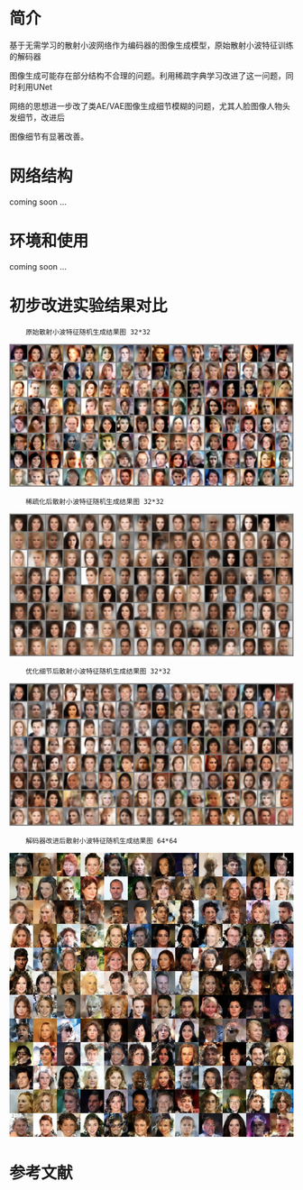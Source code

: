 # 简介

基于无需学习的散射小波网络作为编码器的图像生成模型，原始散射小波特征训练的解码器

图像生成可能存在部分结构不合理的问题。利用稀疏字典学习改进了这一问题，同时利用UNet

网络的思想进一步改了类AE/VAE图像生成细节模糊的问题，尤其人脸图像人物头发细节，改进后

图像细节有显著改善。

# 网络结构

   coming soon ...

# 环境和使用

   coming soon ...

# 初步改进实验结果对比 

        原始散射小波特征随机生成结果图 32*32        

![image](./results/100epoch_celeba_n_images128_sgm_color.png)                      


        稀疏化后散射小波特征随机生成结果图 32*32     

![image](./results/100epoch_celeba_n_images128_sgm_color_l1.png)                    


        优化细节后散射小波特征随机生成结果图 32*32 

![image](./results/100epoch_celeba_n_images128_128s_256s_512s.png) 

        解码器改进后散射小波特征随机生成结果图 64*64 

![image](./results/demo64.jpeg)



  
# 参考文献
 



